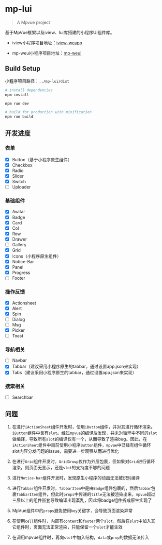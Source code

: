 # mp-lui

> A Mpvue project

基于MpVue框架以及iview、lui库搭建的小程序UI组件库。


* iview小程序项目地址：[iview-weapp](https://github.com/TalkingData/iview-weapp)

* mp-weui小程序项目地址：[mp-weui](https://github.com/youngluo/mp-weui)


## Build Setup

小程序项目路径：`../mp-lui/dist`

``` bash
# install dependencies
npm install

npm run dev

# build for production with minification
npm run build
```

## 开发进度

### 表单
- [x] Button（基于小程序原生组件）
- [x] Checkbox
- [x] Radio
- [x] Slider
- [x] Switch
- [ ] Uploader

### 基础组件
- [x] Avatar
- [x] Badge
- [x] Card
- [x] Col
- [x] Row
- [x] Drawer
- [ ] Gallery
- [x] Grid
- [x] Icons（小程序原生组件）
- [x] Notice-Bar
- [x] Panel
- [x] Progress
- [ ] Footer

### 操作反馈
- [x] Actionsheet
- [x] Alert
- [x] Spin
- [ ] Dialog
- [ ] Msg
- [x] Picker
- [ ] Toast

### 导航相关
- [ ] Navbar
- [x] Tabbar（建议采用小程序原生的tabbar，通过设置app.json来实现）
- [x] Tabs（建议采用小程序原生的tabbar，通过设置app.json来实现）

### 搜索相关
- [ ] Searchbar



## 问题

1. 在进行`iActionSheet`组件开发时，使用`iButton`组件，并对其进行循环渲染，`iButton`组件中含有`slot`。经过`mpvue`的编译后发现，并未对循环中不同的`slot`做编译，导致所有`slot`的编译仅有一个，从而导致了渲染bug。因此，在`iActionSheet`组件中目前使用小程序`Button`组件，`mpvue`中已经有组件循环 slot内容分发问题的issue，需要进一步观察从而进行优化

2. 在进行`Grid`组件开发时，`GridGroup`仅作为外层包裹，但如果对`Grid`进行循环渲染，则页面无显示，还是`slot`的支持度不够的问题

3. 进行`Notice-bar`组件开发时，发现原生小程序的动画无法被识别编译

4. 进行`Tabbar`组件开发时，`TabbarItem`中是由`Badge`组件包裹的，然后`Tabbar`包裹`TabbarItem`组件，但此时`props`中传递的`title`无法被渲染出来，`mpvue`超过三层以上的组件嵌套导致编译出现紊乱，因此将badge组件拆成原生实现了

5. MpVue组件中的`props`避免使用`key`关键字，会导致页面渲染异常

6. 在使用`cell`组件时，内部有`content`和`footer`两个`slot`，然后在`slot`中加入其它组件时，页面无法正常渲染，只能保留一个`slot`才能生效

7. 在调用mpvue组件时，再向`slot`中加入结构，`data`或`prop`的数据无法传入